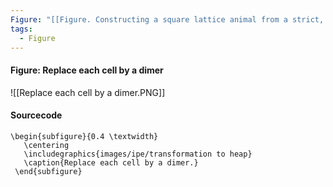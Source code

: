 ```yaml
---
Figure: "[[Figure. Constructing a square lattice animal from a strict, connected heap]]"
tags:
  - Figure
---
```

#### Figure: Replace each cell by a dimer

![[Replace each cell by a dimer.PNG]]

#### Sourcecode

```
\begin{subfigure}{0.4 \textwidth} 
   \centering 
   \includegraphics{images/ipe/transformation to heap} 
   \caption{Replace each cell by a dimer.} 
 \end{subfigure}
```